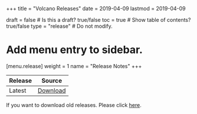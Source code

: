 +++
title = "Volcano Releases"
date = 2019-04-09
lastmod = 2019-04-09

draft = false  # Is this a draft? true/false
toc = true  # Show table of contents? true/false
type = "release"  # Do not modify.

# Add menu entry to sidebar.
[menu.release]
 weight = 1
 name = "Release Notes"
+++

| Release | Source |
| ------------- | ------------- |
| Latest |[Download](https://github.com/volcano-sh/volcano/releases)|

If you want to download old releases. Please click [here](/release/downloads).